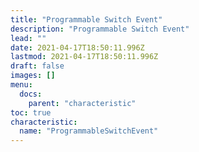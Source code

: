 ```yaml
---
title: "Programmable Switch Event"
description: "Programmable Switch Event"
lead: ""
date: 2021-04-17T18:50:11.996Z
lastmod: 2021-04-17T18:50:11.996Z
draft: false
images: []
menu:
  docs:
    parent: "characteristic"
toc: true
characteristic:
  name: "ProgrammableSwitchEvent"
---
```

